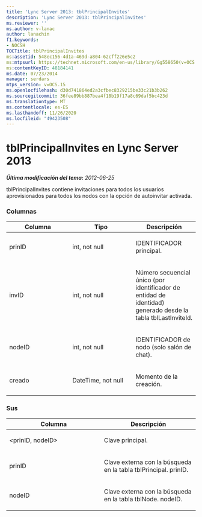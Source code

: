 ```yaml
---
title: 'Lync Server 2013: tblPrincipalInvites'
description: 'Lync Server 2013: tblPrincipalInvites'
ms.reviewer: ''
ms.author: v-lanac
author: lanachin
f1.keywords:
- NOCSH
TOCTitle: tblPrincipalInvites
ms:assetid: 548ec156-4d1a-469d-a804-62cff226e5c2
ms:mtpsurl: https://technet.microsoft.com/en-us/library/Gg558650(v=OCS.15)
ms:contentKeyID: 48184141
ms.date: 07/23/2014
manager: serdars
mtps_version: v=OCS.15
ms.openlocfilehash: d30d741864ed2a3cfbec8329215be33c21b3b262
ms.sourcegitcommit: 36fee89bb887bea4f18b19f17a8c69daf5bc423d
ms.translationtype: MT
ms.contentlocale: es-ES
ms.lasthandoff: 11/26/2020
ms.locfileid: "49423508"
---
```

# <a name="tblprincipalinvites-in-lync-server-2013"></a>tblPrincipalInvites en Lync Server 2013

<div data-xmlns="http://www.w3.org/1999/xhtml">

<div class="topic" data-xmlns="http://www.w3.org/1999/xhtml" data-msxsl="urn:schemas-microsoft-com:xslt" data-cs="https://msdn.microsoft.com/">

<div data-asp="https://msdn2.microsoft.com/asp">



</div>

<div id="mainSection">

<div id="mainBody">

<span> </span>

_**Última modificación del tema:** 2012-06-25_

tblPrincipalInvites contiene invitaciones para todos los usuarios aprovisionados para todos los nodos con la opción de autoinvitar activada.

### <a name="columns"></a>Columnas

<table>
<colgroup>
<col style="width: 33%" />
<col style="width: 33%" />
<col style="width: 33%" />
</colgroup>
<thead>
<tr class="header">
<th>Columna</th>
<th>Tipo</th>
<th>Descripción</th>
</tr>
</thead>
<tbody>
<tr class="odd">
<td><p>prinID</p></td>
<td><p>int, not null</p></td>
<td><p>IDENTIFICADOR principal.</p></td>
</tr>
<tr class="even">
<td><p>invID</p></td>
<td><p>int, not null</p></td>
<td><p>Número secuencial único (por identificador de entidad de identidad) generado desde la tabla tblLastInviteId.</p></td>
</tr>
<tr class="odd">
<td><p>nodeID</p></td>
<td><p>int, not null</p></td>
<td><p>IDENTIFICADOR de nodo (solo salón de chat).</p></td>
</tr>
<tr class="even">
<td><p>creado</p></td>
<td><p>DateTime, not null</p></td>
<td><p>Momento de la creación.</p></td>
</tr>
</tbody>
</table>


### <a name="keys"></a>Sus

<table>
<colgroup>
<col style="width: 50%" />
<col style="width: 50%" />
</colgroup>
<thead>
<tr class="header">
<th>Columna</th>
<th>Descripción</th>
</tr>
</thead>
<tbody>
<tr class="odd">
<td><p>&lt;prinID, nodeID&gt;</p></td>
<td><p>Clave principal.</p></td>
</tr>
<tr class="even">
<td><p>prinID</p></td>
<td><p>Clave externa con la búsqueda en la tabla tblPrincipal. prinID.</p></td>
</tr>
<tr class="odd">
<td><p>nodeID</p></td>
<td><p>Clave externa con la búsqueda en la tabla tblNode. nodeID.</p></td>
</tr>
</tbody>
</table>


</div>

<span> </span>

</div>

</div>

</div>

